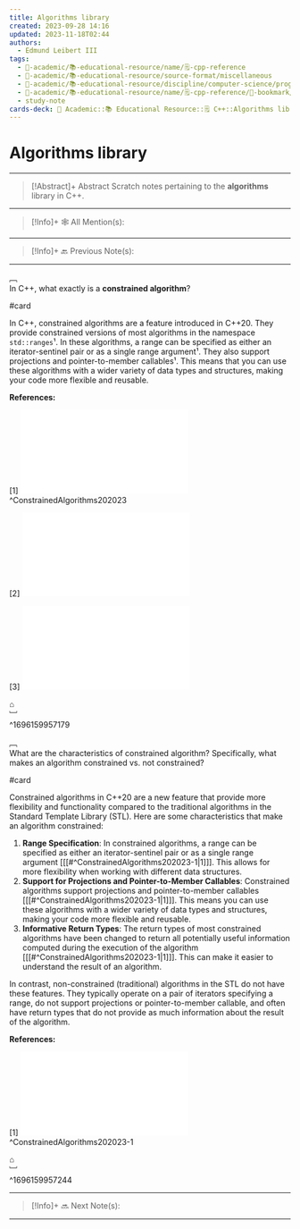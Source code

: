 ```yaml
---
title: Algorithms library
created: 2023-09-28 14:16
updated: 2023-11-18T02:44
authors:
  - Edmund Leibert III
tags:
  - 🔴-academic/📚-educational-resource/name/🗒️-cpp-reference
  - 🔴-academic/📚-educational-resource/source-format/miscellaneous
  - 🔴-academic/📚-educational-resource/discipline/computer-science/programming-language/cpp
  - 🔴-academic/📚-educational-resource/name/🗒️-cpp-reference/🔖-bookmark/algorithms-library
  - study-note
cards-deck: 🔴 Academic::📚 Educational Resource::🗒️ C++::Algorithms library
---
```


# Algorithms  library

---

> [!Abstract]+ Abstract
> Scratch notes pertaining to the **algorithms** library in C++.

---

 > [!Info]+ 🕸️ All Mention(s): 
 > 

---

 > [!Info]+ 🔙️ Previous Note(s): 
 > 
 
---


﹇<br>
In C++, what exactly is a **constrained algorithm**?

#card 

In C++, constrained algorithms are a feature introduced in C++20. They provide constrained versions of most algorithms in the namespace `std::ranges`¹. In these algorithms, a range can be specified as either an iterator-sentinel pair or as a single range argument¹. They also support projections and pointer-to-member callables¹. This means that you can use these algorithms with a wider variety of data types and structures, making your code more flexible and reusable.

**References:**

\[1\]
![ConstrainedAlgorithms202023](the-vault/zotero/ConstrainedAlgorithms202023.md) ^ConstrainedAlgorithms202023

\[2\]
![AlgorithmsLibrary2023](the-vault/zotero/AlgorithmsLibrary2023.md)

\[3\]
![StdRangesFor_each_n2023](the-vault/zotero/StdRangesFor_each_n2023.md)

⌂
<br>﹈<br>^1696159957179



﹇<br>
What are the characteristics of constrained algorithm? Specifically, what makes an algorithm constrained vs. not constrained?

#card 

Constrained algorithms in C++20 are a new feature that provide more flexibility and functionality compared to the traditional algorithms in the Standard Template Library (STL). Here are some characteristics that make an algorithm constrained:

1. **Range Specification**: In constrained algorithms, a range can be specified as either an iterator-sentinel pair or as a single range argument \[[[#^ConstrainedAlgorithms202023-1|1]]\]. This allows for more flexibility when working with different data structures.
2. **Support for Projections and Pointer-to-Member Callables**: Constrained algorithms support projections and pointer-to-member callables \[[[#^ConstrainedAlgorithms202023-1|1]]\]. This means you can use these algorithms with a wider variety of data types and structures, making your code more flexible and reusable.
3. **Informative Return Types**: The return types of most constrained algorithms have been changed to return all potentially useful information computed during the execution of the algorithm \[[[#^ConstrainedAlgorithms202023-1|1]]\]. This can make it easier to understand the result of an algorithm.

In contrast, non-constrained (traditional) algorithms in the STL do not have these features. They typically operate on a pair of iterators specifying a range, do not support projections or pointer-to-member callable, and often have return types that do not provide as much information about the result of the algorithm.

**References:**

\[1\]
![ConstrainedAlgorithms202023](the-vault/zotero/ConstrainedAlgorithms202023.md) ^ConstrainedAlgorithms202023-1

⌂
<br>﹈<br>^1696159957244




---

> [!Info]+ 🔜 Next Note(s):
> 

---




